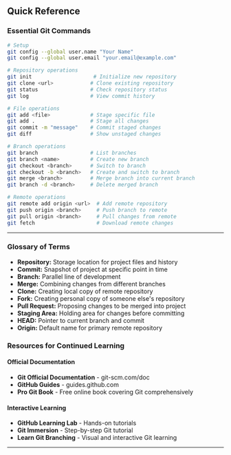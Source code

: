 ## **Quick Reference**

### Essential Git Commands
```bash
# Setup
git config --global user.name "Your Name"
git config --global user.email "your.email@example.com"

# Repository operations
git init                    # Initialize new repository
git clone <url>            # Clone existing repository
git status                 # Check repository status
git log                    # View commit history

# File operations
git add <file>             # Stage specific file
git add .                  # Stage all changes
git commit -m "message"    # Commit staged changes
git diff                   # Show unstaged changes

# Branch operations
git branch                 # List branches
git branch <name>          # Create new branch
git checkout <branch>      # Switch to branch
git checkout -b <branch>   # Create and switch to branch
git merge <branch>         # Merge branch into current branch
git branch -d <branch>     # Delete merged branch

# Remote operations
git remote add origin <url>  # Add remote repository
git push origin <branch>     # Push branch to remote
git pull origin <branch>     # Pull changes from remote
git fetch                    # Download remote changes
```
---

### Glossary of Terms
- **Repository:** Storage location for project files and history
- **Commit:** Snapshot of project at specific point in time
- **Branch:** Parallel line of development
- **Merge:** Combining changes from different branches
- **Clone:** Creating local copy of remote repository
- **Fork:** Creating personal copy of someone else's repository
- **Pull Request:** Proposing changes to be merged into project
- **Staging Area:** Holding area for changes before committing
- **HEAD:** Pointer to current branch and commit
- **Origin:** Default name for primary remote repository

### Resources for Continued Learning

#### **Official Documentation**
- **Git Official Documentation** - git-scm.com/doc
- **GitHub Guides** - guides.github.com
- **Pro Git Book** - Free online book covering Git comprehensively

#### **Interactive Learning**
- **GitHub Learning Lab** - Hands-on tutorials
- **Git Immersion** - Step-by-step Git tutorial
- **Learn Git Branching** - Visual and interactive Git learning
---
